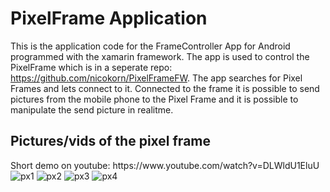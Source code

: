 # PixelFrame Application
This is the application code for the FrameController App for Android programmed with the xamarin framework. The app is used to control the PixelFrame which is in a seperate repo: https://github.com/nicokorn/PixelFrameFW. The app searches for Pixel Frames and lets connect to it. Connected to the frame it is possible to send pictures from the mobile phone to the Pixel Frame and it is possible to manipulate the send picture in realitme.

<html>
<body>

<h2>Pictures/vids of the pixel frame</h2>
Short demo on youtube: https://www.youtube.com/watch?v=DLWldU1EluU
<img src="https://github.com/nicokorn/NRF52840_WS2812B_BLE/blob/main/docs/20210811_175008.jpg" alt="px1">
<img src="https://github.com/nicokorn/NRF52840_WS2812B_BLE/blob/main/docs/20210811_175349.jpg" alt="px2">
<img src="https://github.com/nicokorn/NRF52840_WS2812B_BLE/blob/main/docs/Screenshot_20210811-180451.jpg" alt="px3">
<img src="https://github.com/nicokorn/NRF52840_WS2812B_BLE/blob/main/docs/Screenshot_20210811-175719.jpg" alt="px4">
</body>
</html>